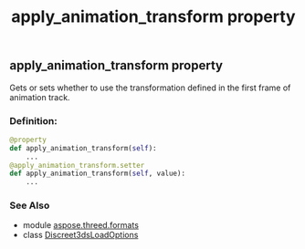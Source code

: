 ﻿---
title: apply_animation_transform property
second_title: Aspose.3D for Python via .NET API References
description: 
type: docs
weight: 30
url: /python-net/aspose.threed.formats/discreet3dsloadoptions/apply_animation_transform/
is_root: false
---

## apply_animation_transform property


Gets or sets whether to use the transformation defined in the first frame of animation track.
### Definition:
```python
@property
def apply_animation_transform(self):
    ...
@apply_animation_transform.setter
def apply_animation_transform(self, value):
    ...
```

### See Also
* module [aspose.threed.formats](../../)
* class [Discreet3dsLoadOptions](/3d/python-net/aspose.threed.formats/discreet3dsloadoptions)
